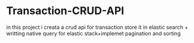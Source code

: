 # Transaction-CRUD-API
in this project i creata a crud api for transaction store it in elastic search + writting native query for elastic stack+implemet pagination and sorting 
